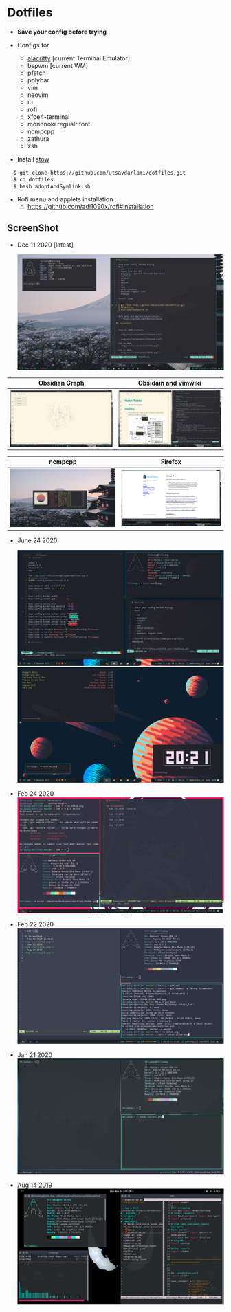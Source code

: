 # Dotfiles

- **Save your config before trying**
- Configs for 
  - [alacritty](https://github.com/alacritty/alacritty) [current Terminal Emulator]
  - bspwm [current WM]
  - [pfetch](https://github.com/dylanaraps/pfetch)
  - polybar
  - vim
  - neovim
  - i3
  - rofi
  - xfce4-terminal
  - mononoki regualr font
  - ncmpcpp
  - zathura
  - zsh

- Install [stow](https://www.gnu.org/software/stow/manual/stow.html#Introduction)

```
  $ git clone https://github.com/utsavdarlami/dotfiles.git
  $ cd dotfiles
  $ bash adoptAndSymlink.sh
```

- Rofi menu and applets installation :
    - https://github.com/adi1090x/rofi#installation

## ScreenShot

- Dec 11 2020 [latest]
    
    <img src="screenshots/11dec_5.png">

| Obsidian Graph                                                | Obsidain and vimwiki                                                      |
| -                                                             | -                                                                         |
| ![obsidian_graph](./screenshots/11dec_3.png "Obsidian Graph") | ![obsidian and vimwiki](./screenshots/11dec_4.png "obsidian and vimwiki") |
  
| ncmpcpp                                 | Firefox                                |
| -                                       | -                                      |
| <img src="./screenshots/11dec_1.png" /> | <img src="./screenshots/11dec_2.png"/> |

- June 24 2020 
  
    <img src="screenshots/24june1.png">
    
    <img src="screenshots/24june2.png">
    
- Feb 24 2020 
    <img src="screenshots/24feb.png">

- Feb 22 2020
    <img src="screenshots/22feb.png">

- Jan 21 2020
    <img src="screenshots/21Jan.png">

- Aug 14 2019
    <img src='screenshots/aug14.png'>
